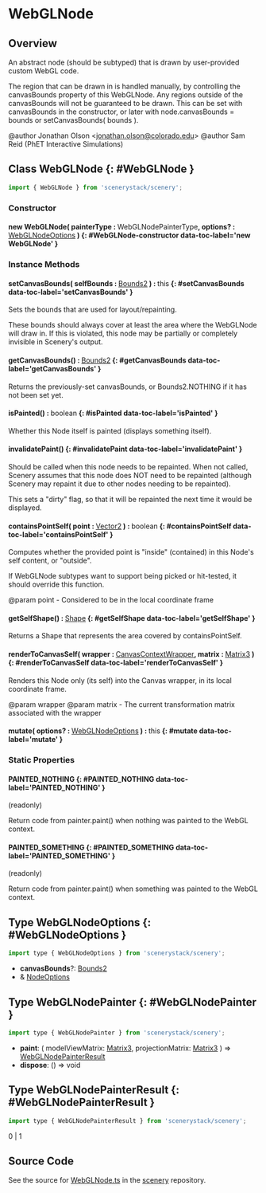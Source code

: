 # WebGLNode

## Overview

An abstract node (should be subtyped) that is drawn by user-provided custom WebGL code.

The region that can be drawn in is handled manually, by controlling the canvasBounds property of this WebGLNode.
Any regions outside of the canvasBounds will not be guaranteed to be drawn. This can be set with canvasBounds in the
constructor, or later with node.canvasBounds = bounds or setCanvasBounds( bounds ).

@author Jonathan Olson &lt;jonathan.olson@colorado.edu&gt;
@author Sam Reid (PhET Interactive Simulations)

## Class WebGLNode {: #WebGLNode }


```js
import { WebGLNode } from 'scenerystack/scenery';
```
### Constructor

#### new WebGLNode( painterType : <span style="font-weight: 400;">WebGLNodePainterType</span>, options? : <span style="font-weight: 400;">[WebGLNodeOptions](../scenery/WebGLNode.md#WebGLNodeOptions)</span> ) {: #WebGLNode-constructor data-toc-label='new WebGLNode' }

### Instance Methods

#### setCanvasBounds( selfBounds : <span style="font-weight: 400;">[Bounds2](../dot/Bounds2.md)</span> ) : <span style="font-weight: 400;"><span style="color: hsla(calc(var(--md-hue) + 180deg),80%,40%,1);">this</span></span> {: #setCanvasBounds data-toc-label='setCanvasBounds' }

Sets the bounds that are used for layout/repainting.

These bounds should always cover at least the area where the WebGLNode will draw in. If this is violated, this
node may be partially or completely invisible in Scenery's output.

#### getCanvasBounds() : <span style="font-weight: 400;">[Bounds2](../dot/Bounds2.md)</span> {: #getCanvasBounds data-toc-label='getCanvasBounds' }

Returns the previously-set canvasBounds, or Bounds2.NOTHING if it has not been set yet.

#### isPainted() : <span style="font-weight: 400;"><span style="color: hsla(calc(var(--md-hue) + 180deg),80%,40%,1);">boolean</span></span> {: #isPainted data-toc-label='isPainted' }

Whether this Node itself is painted (displays something itself).

#### invalidatePaint() {: #invalidatePaint data-toc-label='invalidatePaint' }

Should be called when this node needs to be repainted. When not called, Scenery assumes that this node does
NOT need to be repainted (although Scenery may repaint it due to other nodes needing to be repainted).

This sets a "dirty" flag, so that it will be repainted the next time it would be displayed.

#### containsPointSelf( point : <span style="font-weight: 400;">[Vector2](../dot/Vector2.md)</span> ) : <span style="font-weight: 400;"><span style="color: hsla(calc(var(--md-hue) + 180deg),80%,40%,1);">boolean</span></span> {: #containsPointSelf data-toc-label='containsPointSelf' }

Computes whether the provided point is "inside" (contained) in this Node's self content, or "outside".

If WebGLNode subtypes want to support being picked or hit-tested, it should override this function.

@param point - Considered to be in the local coordinate frame

#### getSelfShape() : <span style="font-weight: 400;">[Shape](../kite/Shape.md)</span> {: #getSelfShape data-toc-label='getSelfShape' }

Returns a Shape that represents the area covered by containsPointSelf.

#### renderToCanvasSelf( wrapper : <span style="font-weight: 400;">[CanvasContextWrapper](../scenery/CanvasContextWrapper.md)</span>, matrix : <span style="font-weight: 400;">[Matrix3](../dot/Matrix3.md)</span> ) {: #renderToCanvasSelf data-toc-label='renderToCanvasSelf' }

Renders this Node only (its self) into the Canvas wrapper, in its local coordinate frame.

@param wrapper
@param matrix - The current transformation matrix associated with the wrapper

#### mutate( options? : <span style="font-weight: 400;">[WebGLNodeOptions](../scenery/WebGLNode.md#WebGLNodeOptions)</span> ) : <span style="font-weight: 400;"><span style="color: hsla(calc(var(--md-hue) + 180deg),80%,40%,1);">this</span></span> {: #mutate data-toc-label='mutate' }

### Static Properties

#### PAINTED_NOTHING {: #PAINTED_NOTHING data-toc-label='PAINTED_NOTHING' }

(readonly)

Return code from painter.paint() when nothing was painted to the WebGL context.

#### PAINTED_SOMETHING {: #PAINTED_SOMETHING data-toc-label='PAINTED_SOMETHING' }

(readonly)

Return code from painter.paint() when something was painted to the WebGL context.



## Type WebGLNodeOptions {: #WebGLNodeOptions }


```js
import type { WebGLNodeOptions } from 'scenerystack/scenery';
```


- **canvasBounds**?: [Bounds2](../dot/Bounds2.md)
- &amp; [NodeOptions](../scenery/Node.md#NodeOptions)




## Type WebGLNodePainter {: #WebGLNodePainter }


```js
import type { WebGLNodePainter } from 'scenerystack/scenery';
```


- **paint**: ( modelViewMatrix: [Matrix3](../dot/Matrix3.md), projectionMatrix: [Matrix3](../dot/Matrix3.md) ) =&gt; [WebGLNodePainterResult](../scenery/WebGLNode.md#WebGLNodePainterResult)
- **dispose**: () =&gt; <span style="color: hsla(calc(var(--md-hue) + 180deg),80%,40%,1);">void</span>




## Type WebGLNodePainterResult {: #WebGLNodePainterResult }


```js
import type { WebGLNodePainterResult } from 'scenerystack/scenery';
```


0 | 1



## Source Code

See the source for [WebGLNode.ts](https://github.com/phetsims/scenery/blob/main/js/nodes/WebGLNode.ts) in the [scenery](https://github.com/phetsims/scenery) repository.
